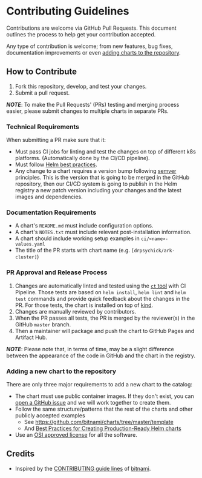 # Contributing Guidelines

Contributions are welcome via GitHub Pull Requests. This document outlines the process to help get your contribution accepted.

Any type of contribution is welcome; from new features, bug fixes, documentation improvements or even [adding charts to the repository](#adding-a-new-chart-to-the-repository).

## How to Contribute

1. Fork this repository, develop, and test your changes.
2. Submit a pull request.

***NOTE***: To make the Pull Requests' (PRs) testing and merging process easier, please submit changes to multiple charts in separate PRs.

### Technical Requirements

When submitting a PR make sure that it:
- Must pass CI jobs for linting and test the changes on top of different k8s platforms. (Automatically done by the CI/CD pipeline).
- Must follow [Helm best practices](https://helm.sh/docs/chart_best_practices/).
- Any change to a chart requires a version bump following [semver](https://semver.org/) principles. This is the version that is going to be merged in the GitHub repository, then our CI/CD system is going to publish in the Helm registry a new patch version including your changes and the latest images and dependencies.

### Documentation Requirements

- A chart's `README.md` must include configuration options.
- A chart's `NOTES.txt` must include relevant post-installation information.
- A chart should include working setup examples in `ci/<name>-values.yaml`
- The title of the PR starts with chart name (e.g. `[drpsychick/ark-cluster]`)

### PR Approval and Release Process

1. Changes are automatically linted and tested using the [`ct` tool](https://github.com/helm/chart-testing) with CI Pipeline. Those tests are based on `helm install`, `helm lint` and `helm test` commands and provide quick feedback about the changes in the PR. For those tests, the chart is installed on top of [kind](https://github.com/kubernetes-sigs/kind).
2. Changes are manually reviewed by contributors.
3. When the PR passes all tests, the PR is merged by the reviewer(s) in the GitHub `master` branch.
4. Then a maintainer will package and push the chart to GitHub Pages and Artifact Hub.

***NOTE***: Please note that, in terms of time, may be a slight difference between the appearance of the code in GitHub and the chart in the registry.

### Adding a new chart to the repository

There are only three major requirements to add a new chart to the catalog:
- The chart must use public container images. If they don't exist, you can [open a GitHub issue](https://github.com/SickHub/ark-server-charts/issues/new/choose) and we will work together to create them.
- Follow the same structure/patterns that the rest of the charts and other publicly accepted examples
  - See https://github.com/bitnami/charts/tree/master/template
  - And [Best Practices for Creating Production-Ready Helm charts](https://docs.bitnami.com/tutorials/production-ready-charts/)
- Use an [OSI approved license](https://opensource.org/licenses) for all the software.


## Credits
* Inspired by the [CONTRIBUTING guide lines](https://github.com/bitnami/charts/blob/master/CONTRIBUTING.md) of [bitnami](https://github.com/bitnami).